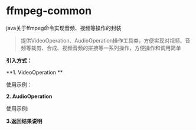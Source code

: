 # ffmpeg-common
java关于ffmpeg命令实现音频、视频等操作的封装

> 提供VideoOperation、AudioOperation操作工具类，方便实现对视频、音频等裁剪、合成、视频音频的拼接等一系列操作，方便操作和调用简单

**引入方式：**


**1. VideoOperation **

使用示例：



**2. AudioOperation**

使用示例:



**3.返回结果说明**
